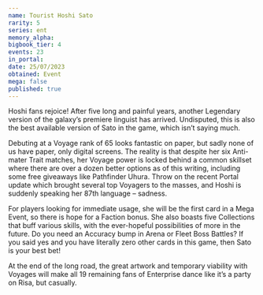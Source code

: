 ```yaml
---
name: Tourist Hoshi Sato
rarity: 5
series: ent
memory_alpha:
bigbook_tier: 4
events: 23
in_portal:
date: 25/07/2023
obtained: Event
mega: false
published: true
---
```


Hoshi fans rejoice! After five long and painful years, another Legendary version of the galaxy’s premiere linguist has arrived. Undisputed, this is also the best available version of Sato in the game, which isn’t saying much.

Debuting at a Voyage rank of 65 looks fantastic on paper, but sadly none of us have paper, only digital screens. The reality is that despite her six Anti-mater Trait matches, her Voyage power is locked behind a common skillset where there are over a dozen better options as of this writing, including some free giveaways like Pathfinder Uhura. Throw on the recent Portal update which brought several top Voyagers to the masses, and Hoshi is suddenly speaking her 87th language – sadness.

For players looking for immediate usage, she will be the first card in a Mega Event, so there is hope for a Faction bonus. She also boasts five Collections that buff various skills, with the ever-hopeful possibilities of more in the future.  Do you need an Accuracy bump in Arena or Fleet Boss Battles? If you said yes and you have literally zero other cards in this game, then Sato is your best bet!

At the end of the long road, the great artwork and temporary viability with Voyages will make all 19 remaining fans of Enterprise dance like it’s a party on Risa, but casually.
